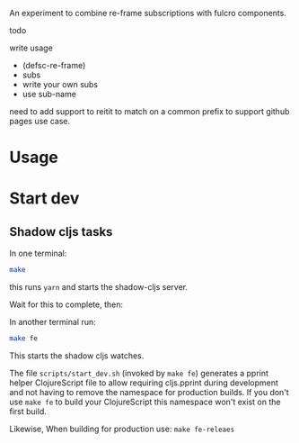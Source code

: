 An experiment to combine re-frame subscriptions with fulcro components.



todo

write usage
- (defsc-re-frame)
- subs
- write your own subs
- use sub-name

need to add support to reitit to match on a common prefix to support github pages use case.

# Usage


# Start dev

## Shadow cljs tasks

In one terminal:

```bash
make
```
this runs `yarn` and starts the shadow-cljs server.

Wait for this to complete, then:

In another terminal run:
```bash
make fe
```
This starts the shadow cljs watches.

The file `scripts/start_dev.sh` (invoked by `make fe`) generates a pprint helper ClojureScript file to
allow requiring cljs.pprint during development and not having to remove the namespace for production builds.
If you don't use `make fe` to build your ClojureScript this namespace won't exist on the first build.

Likewise, When building for production use: `make fe-releaes`
